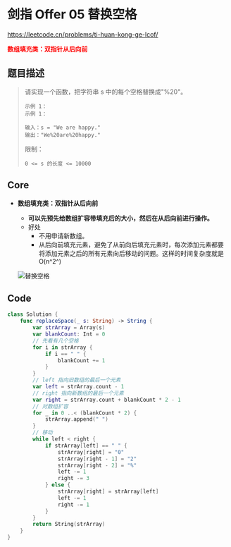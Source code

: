 # 剑指 Offer 05 替换空格

https://leetcode.cn/problems/ti-huan-kong-ge-lcof/

**<font color=red>数组填充类：双指针从后向前</font>**

## 题目描述

> 请实现一个函数，把字符串 s 中的每个空格替换成"%20"。
>
>  
>
> ```
> 示例 1：
> 示例 1：
> 
> 输入：s = "We are happy."
> 输出："We%20are%20happy."
> ```
>
>
> 限制：
>
> ```
> 0 <= s 的长度 <= 10000
> ```

## Core

- **数组填充类：双指针从后向前**

  - **可以先预先给数组扩容带填充后的大小，然后在从后向前进行操作。**
  - 好处
    - 不用申请新数组。
    - 从后向前填充元素，避免了从前向后填充元素时，每次添加元素都要将添加元素之后的所有元素向后移动的问题。这样的时间复杂度就是O(n^2^)

  ![替换空格](https://code-thinking.cdn.bcebos.com/gifs/%E6%9B%BF%E6%8D%A2%E7%A9%BA%E6%A0%BC.gif)





## Code

```swift
class Solution {
    func replaceSpace(_ s: String) -> String {
        var strArray = Array(s)
        var blankCount: Int = 0
        // 先看有几个空格
        for i in strArray {
            if i == " " {
                blankCount += 1
            }
        }
        // left 指向旧数组的最后一个元素
        var left = strArray.count - 1
        // right 指向新数组的最后一个元素
        var right = strArray.count + blankCount * 2 - 1
        // 对数组扩容
        for _ in 0 ..< (blankCount * 2) {
            strArray.append(" ")
        }
        // 移动
        while left < right {
            if strArray[left] == " " {
                strArray[right] = "0"
                strArray[right - 1] = "2"
                strArray[right - 2] = "%"
                left -= 1
                right -= 3
            } else {
                strArray[right] = strArray[left]
                left -= 1
                right -= 1
            }
        }
        return String(strArray)
    }
}
```









